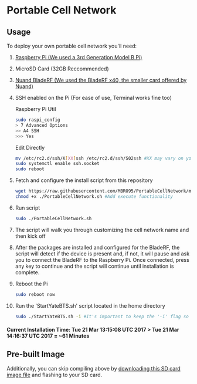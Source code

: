 # Portable Cell Network

## Usage

To deploy your own portable cell network you'll need:

1. [Raspberry Pi (We used a 3rd Generation Model B Pi)](https://www.raspberrypi.org/products/raspberry-pi-3-model-b/)
2. MicroSD Card (32GB Reccommended)
3. [Nuand BladeRF (We used the BladeRF x40, the smaller card offered by Nuand)](https://www.nuand.com/blog/product/bladerf-x40/)
4. SSH enabled on the Pi (For ease of use, Terminal works fine too)
    
    Raspberry Pi Util
    ```bash
    sudo raspi_config
    > 7 Advanced Options
    >> A4 SSH
    >>> Yes
    ```

    Edit Directly
    ```bash
    mv /etc/rc2.d/ssh/K[XX]ssh /etc/rc2.d/ssh/S02ssh #XX may vary on your system, for me it was 01
    sudo systemctl enable ssh.socket
    sudo reboot
    ```
5. Fetch and configure the install script from this repository

    ```bash
    wget https://raw.githubusercontent.com/MBRO95/PortableCellNetwork/master/PortableCellNetwork.sh #Download script
    chmod +x ./PortableCellNetwork.sh #Add execute functionality
    ```
6. Run script

    ```bash
    sudo ./PortableCellNetwork.sh
    ```
7. The script will walk you through customizing the cell network name and then kick off
8. After the packages are installed and configured for the BladeRF, the script will detect if the device is present and, if not, it will pause and ask you to connect the BladeRF to the Raspberry Pi. Once connected, press any key to continue and the script will continue until installation is complete.
9. Reboot the Pi
    ```bash
    sudo reboot now
    ```
10. Run the 'StartYateBTS.sh' script located in the home directory
    ```bash
    sudo ./StartYateBTS.sh -i #It's important to keep the '-i' flag so the script runs interactively
    ```

#### Current Installation Time: Tue 21 Mar 13:15:08 UTC 2017 > Tue 21 Mar 14:16:37 UTC 2017 = ~61 Minutes

## Pre-built Image

Additionally, you can skip compiling above by [downloading this SD card image file](https://1drv.ms/u/s!AgREYOhKnDOGnPUc4JhPeDZXMcWJjw) and flashing to your SD card.
